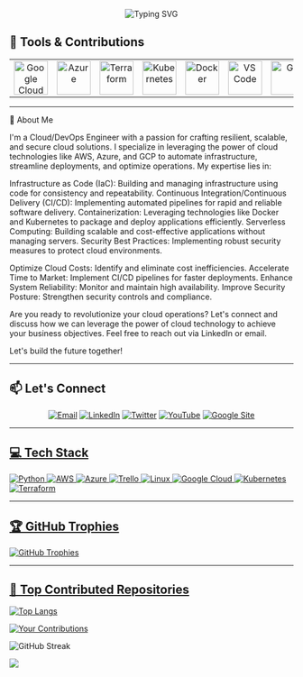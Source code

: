  
<!-- Header Section -->
<p align="center">
 <img src="https://readme-typing-svg.demolab.com?font=Fira+Code&size=30&duration=4000&pause=500&center=true&vCenter=true&multiline=true&width=600&height=80&lines=Hello!+I'm+Okonkwo+Augustine;Cloud+%26+DevOps+Engineer" alt="Typing SVG" />
</p>
 
<!-- Tools & Contributions Section -->
## 🧰 Tools & Contributions
<table align="center">
 <tr>
   <td align="center"><img src="https://cdn.jsdelivr.net/gh/devicons/devicon/icons/googlecloud/googlecloud-original.svg" width="60" alt="Google Cloud"/></td>
   <td align="center"><img src="https://cdn.jsdelivr.net/gh/devicons/devicon/icons/azure/azure-original.svg" width="60" alt="Azure"/></td>
   <td align="center"><img src="https://cdn.jsdelivr.net/gh/devicons/devicon/icons/terraform/terraform-original.svg" width="60" alt="Terraform"/></td>
   <td align="center"><img src="https://cdn.jsdelivr.net/gh/devicons/devicon/icons/kubernetes/kubernetes-plain.svg" width="60" alt="Kubernetes"/></td>
   <td align="center"><img src="https://cdn.jsdelivr.net/gh/devicons/devicon/icons/docker/docker-original.svg" width="60" alt="Docker"/></td>
   <td align="center"><img src="https://cdn.jsdelivr.net/gh/devicons/devicon/icons/vscode/vscode-original.svg" width="60" alt="VS Code"/></td>
   <td align="center"><img src="https://cdn.jsdelivr.net/gh/devicons/devicon/icons/git/git-original.svg" width="60" alt="Git"/></td>
   <td align="center"><img src="https://cdn.jsdelivr.net/gh/devicons/devicon/icons/linux/linux-original.svg" width="60" alt="Linux"/></td>
   <td align="center"><img src="https://img.shields.io/badge/Datadog-632CA6?style=flat&logo=datadog&logoColor=white" alt="Datadog" /></td>
   <td align="center"><img src="https://img.shields.io/badge/Cockpit-005CA9?style=flat&logoColor=white" alt="Cockpit"/></td>
  </tr>
</table>
 
---
<!-- About Me Section -->
👋 About Me

I'm a Cloud/DevOps Engineer with a passion for crafting resilient, scalable, and secure cloud solutions. I specialize in leveraging the power of cloud technologies like AWS, Azure, and GCP to automate infrastructure, streamline deployments, and optimize operations. My expertise lies in:

Infrastructure as Code (IaC): Building and managing infrastructure using code for consistency and repeatability.
Continuous Integration/Continuous Delivery (CI/CD): Implementing automated pipelines for rapid and reliable software delivery.
Containerization: Leveraging technologies like Docker and Kubernetes to package and deploy applications efficiently.
Serverless Computing: Building scalable and cost-effective applications without managing servers.
Security Best Practices: Implementing robust security measures to protect cloud environments.

Optimize Cloud Costs: Identify and eliminate cost inefficiencies.
Accelerate Time to Market: Implement CI/CD pipelines for faster deployments.
Enhance System Reliability: Monitor and maintain high availability.
Improve Security Posture: Strengthen security controls and compliance.

Are you ready to revolutionize your cloud operations? Let's connect and discuss how we can leverage the power of cloud technology to achieve your business objectives. Feel free to reach out via LinkedIn or email.

Let's build the future together!
 
 ---
<!-- Contact Section -->
## 📫 Let's Connect

<p align="center">
 <a href="mailto:ekenedilichukwuaugustine@gmail.com?subject=Hello Augustine!"><img src="https://img.shields.io/badge/Email-D14836?logo=gmail&logoColor=white&style=for-the-badge" alt="Email"/></a>
 <a href="https://www.linkedin.com/in/okaugustine/"><img src="https://img.shields.io/badge/LinkedIn-0077B5?logo=linkedin&logoColor=white&style=for-the-badge" alt="LinkedIn"/></a>
  <a href="https://twitter.com/okaugustine007">
  <img src="https://img.shields.io/badge/Twitter-1DA1F2?logo=twitter&logoColor=white&style=for-the-badge" alt="Twitter"/></a>
 <a href="https://www.youtube.com/channel/UCtSZDP-03YJkQgPbjXxlvIg" target="_blank">
  <img src="https://img.shields.io/badge/YouTube-FF0000?logo=youtube&logoColor=white&style=for-the-badge" alt="YouTube"></a>
</a><a href="https://sites.google.com/view/okaugustine/home?authuser=0" target="_blank">
  <img src="https://img.shields.io/badge/Google%20Site-4285F4?logo=google&logoColor=white&style=for-the-badge" alt="Google Site">
</p>

--- 
<!-- Tech Stack Section -->
## 💻 Tech Stack
![Python](https://img.shields.io/badge/Python-%233776AB.svg?style=flat&logo=python&logoColor=white)
![AWS](https://img.shields.io/badge/AWS-%23FF9900.svg?style=flat&logo=amazonaws&logoColor=white)
![Azure](https://img.shields.io/badge/Azure-%230072C6.svg?style=flat&logo=microsoftazure&logoColor=white)
![Trello](https://img.shields.io/badge/Trello-%23026AA7.svg?style=flat&logo=trello&logoColor=white)
![Linux](https://img.shields.io/badge/Linux-%23FCC624.svg?style=flat&logo=linux&logoColor=black)
![Google Cloud](https://img.shields.io/badge/Google_Cloud-%234285F4.svg?style=flat&logo=google-cloud&logoColor=white)
![Kubernetes](https://img.shields.io/badge/Kubernetes-%23326CE5.svg?style=flat&logo=kubernetes&logoColor=white)
![Terraform](https://img.shields.io/badge/Terraform-%23623CE4.svg?style=flat&logo=terraform&logoColor=white)

---


## 🏆 GitHub Trophies

![GitHub Trophies](https://github-profile-trophy.vercel.app/?username=Okaugustine&theme=darkhub&margin-w=15&margin-h=15)

---

## 🚀 Top Contributed Repositories

[![Top Langs](https://github-readme-stats.vercel.app/api/top-langs/?username=okaugustine&layout=compact&theme=radical)](https://github.com/okaugustine?tab=repositories)


[![Your Contributions](https://github-readme-stats.vercel.app/api?username=okaugustine&show_icons=true&theme=radical)](https://github.com/okaugustine)


<img src="https://github-readme-streak-stats.herokuapp.com/?user=okaugustine&theme=radical" alt="GitHub Streak" />


 
![](https://komarev.com/ghpvc/?username=Okaugustine&color=blue)
